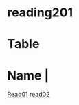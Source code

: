# reading201

# Table
 
 # Name |

 [Read01](https://github.com/SamahDasan/reading201/blob/main/class01.md)
[read02](https://github.com/SamahDasan/reading201/blob/main/read02.md)